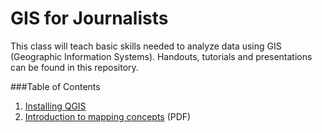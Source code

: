 # GIS for Journalists

This class will teach basic skills needed to analyze data using GIS (Geographic Information Systems). Handouts, tutorials and presentations can be found in this repository.

###Table of Contents

1. [Installing QGIS](https://github.com/newshackaz/gis-for-journalists/blob/master/handouts/installing_qgis.md)
2. [Introduction to mapping concepts](https://github.com/newshackaz/gis-for-journalists/blob/master/handouts/Mapping-for-Journalists.pdf) (PDF)
